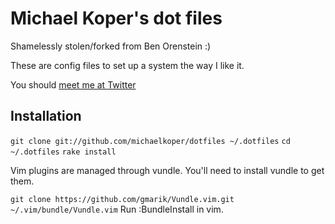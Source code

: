 # Michael Koper's dot files

Shamelessly stolen/forked from Ben Orenstein :)

These are config files to set up a system the way I like it.

You should [meet me at Twitter](https://twitter.com/michaelkoper)

## Installation

  `git clone git://github.com/michaelkoper/dotfiles ~/.dotfiles`
  `cd ~/.dotfiles`
  `rake install`

  Vim plugins are managed through vundle. You'll need to install vundle to get them.

  `git clone https://github.com/gmarik/Vundle.vim.git ~/.vim/bundle/Vundle.vim`
  Run :BundleInstall in vim.
